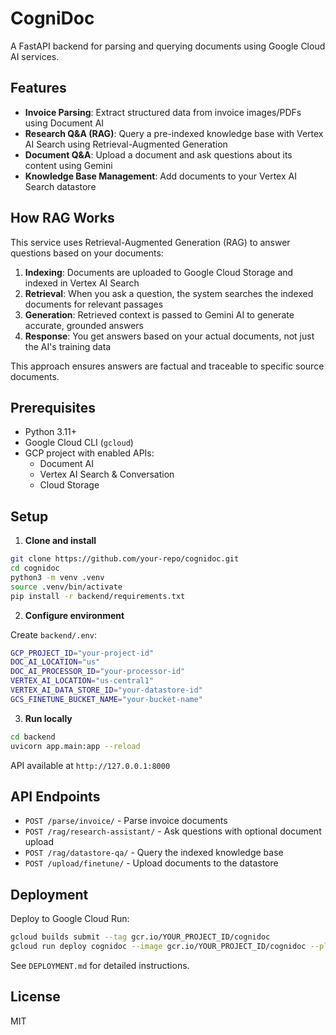 # CogniDoc

A FastAPI backend for parsing and querying documents using Google Cloud AI services.

## Features

- **Invoice Parsing**: Extract structured data from invoice images/PDFs using Document AI
- **Research Q&A (RAG)**: Query a pre-indexed knowledge base with Vertex AI Search using Retrieval-Augmented Generation
- **Document Q&A**: Upload a document and ask questions about its content using Gemini
- **Knowledge Base Management**: Add documents to your Vertex AI Search datastore

## How RAG Works

This service uses Retrieval-Augmented Generation (RAG) to answer questions based on your documents:

1. **Indexing**: Documents are uploaded to Google Cloud Storage and indexed in Vertex AI Search
2. **Retrieval**: When you ask a question, the system searches the indexed documents for relevant passages
3. **Generation**: Retrieved context is passed to Gemini AI to generate accurate, grounded answers
4. **Response**: You get answers based on your actual documents, not just the AI's training data

This approach ensures answers are factual and traceable to specific source documents.

## Prerequisites

- Python 3.11+
- Google Cloud CLI (`gcloud`)
- GCP project with enabled APIs:
  - Document AI
  - Vertex AI Search & Conversation
  - Cloud Storage

## Setup

1. **Clone and install**

```bash
git clone https://github.com/your-repo/cognidoc.git
cd cognidoc
python3 -m venv .venv
source .venv/bin/activate
pip install -r backend/requirements.txt
```

2. **Configure environment**

Create `backend/.env`:

```bash
GCP_PROJECT_ID="your-project-id"
DOC_AI_LOCATION="us"
DOC_AI_PROCESSOR_ID="your-processor-id"
VERTEX_AI_LOCATION="us-central1"
VERTEX_AI_DATA_STORE_ID="your-datastore-id"
GCS_FINETUNE_BUCKET_NAME="your-bucket-name"
```

3. **Run locally**

```bash
cd backend
uvicorn app.main:app --reload
```

API available at `http://127.0.0.1:8000`

## API Endpoints

- `POST /parse/invoice/` - Parse invoice documents
- `POST /rag/research-assistant/` - Ask questions with optional document upload
- `POST /rag/datastore-qa/` - Query the indexed knowledge base
- `POST /upload/finetune/` - Upload documents to the datastore

## Deployment

Deploy to Google Cloud Run:

```bash
gcloud builds submit --tag gcr.io/YOUR_PROJECT_ID/cognidoc
gcloud run deploy cognidoc --image gcr.io/YOUR_PROJECT_ID/cognidoc --platform managed
```

See `DEPLOYMENT.md` for detailed instructions.

## License

MIT